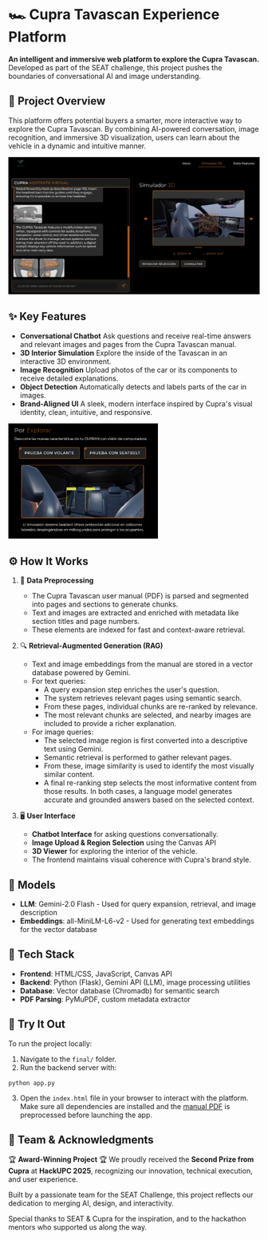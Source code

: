 # 🏎️ Cupra Tavascan Experience Platform
**An intelligent and immersive web platform to explore the Cupra Tavascan.** Developed as part of the SEAT challenge, this project pushes the boundaries of conversational AI and image understanding.

## 🧠 Project Overview
This platform offers potential buyers a smarter, more interactive way to explore the Cupra Tavascan. By combining AI-powered conversation, image recognition, and immersive 3D visualization, users can learn about the vehicle in a dynamic and intuitive manner.

<img src="img/cupra_web.png" width="600" alt="Cupra Tavascan Experience Platform" />

## ✨ Key Features
* **Conversational Chatbot** Ask questions and receive real-time answers and relevant images and pages from the Cupra Tavascan manual.
* **3D Interior Simulation** Explore the inside of the Tavascan in an interactive 3D environment.
* **Image Recognition** Upload photos of the car or its components to receive detailed explanations.
* **Object Detection** Automatically detects and labels parts of the car in images.
* **Brand-Aligned UI** A sleek, modern interface inspired by Cupra's visual identity, clean, intuitive, and responsive.

<img src="img/seatbelt.png" width="300" alt="Cupra Tavascan Experience Platform" />

## ⚙️ How It Works
1. 🧹 **Data Preprocessing**
   * The Cupra Tavascan user manual (PDF) is parsed and segmented into pages and sections to generate chunks.
   * Text and images are extracted and enriched with metadata like section titles and page numbers.
   * These elements are indexed for fast and context-aware retrieval.

2. 🔍 **Retrieval-Augmented Generation (RAG)**
   * Text and image embeddings from the manual are stored in a vector database powered by Gemini.
   * For text queries:
      * A query expansion step enriches the user's question.
      * The system retrieves relevant pages using semantic search.
      * From these pages, individual chunks are re-ranked by relevance.
      * The most relevant chunks are selected, and nearby images are included to provide a richer explanation.
   * For image queries:
      * The selected image region is first converted into a descriptive text using Gemini.
      * Semantic retrieval is performed to gather relevant pages.
      * From these, image similarity is used to identify the most visually similar content.
      * A final re-ranking step selects the most informative content from those results. In both cases, a language model generates accurate and grounded answers based on the selected context.

3. 🖥️ **User Interface**
   * **Chatbot Interface** for asking questions conversationally.
   * **Image Upload & Region Selection** using the Canvas API
   * **3D Viewer** for exploring the interior of the vehicle.
   * The frontend maintains visual coherence with Cupra's brand style.

## 🤖 Models
* **LLM**: Gemini-2.0 Flash - Used for query expansion, retrieval, and image description
* **Embeddings**: all-MiniLM-L6-v2 - Used for generating text embeddings for the vector database

## 🧹 Tech Stack
* **Frontend**: HTML/CSS, JavaScript, Canvas API
* **Backend**: Python (Flask), Gemini API (LLM), image processing utilities
* **Database**: Vector database (Chromadb) for semantic search
* **PDF Parsing**: PyMuPDF, custom metadata extractor

## 🧪 Try It Out
To run the project locally:
1. Navigate to the `final/` folder.
2. Run the backend server with:

```
python app.py
```

3. Open the `index.html` file in your browser to interact with the platform.
Make sure all dependencies are installed and the [manual PDF](manual.pdf) is preprocessed before launching the app.

## 🤝 Team & Acknowledgments
🏆 **Award-Winning Project** 🏆 We proudly received the **Second Prize from Cupra** at **HackUPC 2025**, recognizing our innovation, technical execution, and user experience.

Built by a passionate team for the SEAT Challenge, this project reflects our dedication to merging AI, design, and interactivity.

Special thanks to SEAT & Cupra for the inspiration, and to the hackathon mentors who supported us along the way.

